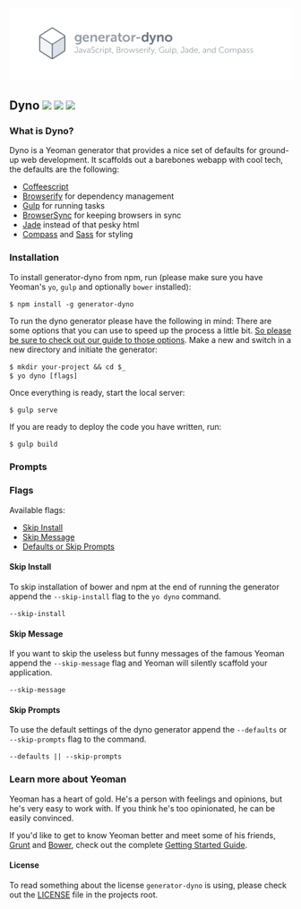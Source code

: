 <p align="center">
  <img src="https://raw.githubusercontent.com/jhendley25/generator-dyno/master/app/templates/dyno-logo.png" alt="generator-dyno"/>
</p>

## Dyno [![](https://img.shields.io/npm/v/generator-dyno.svg)](https://www.npmjs.com/package/generator-dyno) [![](https://img.shields.io/npm/dm/generator-dyno.svg)](https://www.npmjs.com/package/generator-dyno) [![](https://img.shields.io/david/jhendley25/generator-dyno.svg)](https://david-dm.org/jhendley25/generator-dyno)

### What is Dyno?

Dyno is a Yeoman generator that provides a nice set of defaults for ground-up web development. It scaffolds out a barebones webapp with cool tech, the defaults are the following:
- [Coffeescript](http://coffeescript.org/)
- [Browserify](http://browserify.org/) for dependency management
- [Gulp](http://gulpjs.com/) for running tasks
- [BrowserSync](http://browsersync.io/) for keeping browsers in sync
- [Jade](http://jade-lang.com/) instead of that pesky html
- [Compass](http://compass-style.org/) and [Sass](http://sass-lang.com/) for styling


### Installation

To install generator-dyno from npm, run (please make sure you have Yeoman's `yo`, `gulp` and optionally `bower` installed):

```
$ npm install -g generator-dyno
```

To run the dyno generator please have the following in mind: There are some options that you can use to speed up the process a little bit. [So please be sure to check out our guide to those options](#flags).
Make a new and switch in a new directory and initiate the generator:

```
$ mkdir your-project && cd $_
$ yo dyno [flags]
```

Once everything is ready, start the local server:

```
$ gulp serve
```

If you are ready to deploy the code you have written, run:

```
$ gulp build
```

### Prompts

### Flags

Available flags:
- [Skip Install](#skip-install)
- [Skip Message](#skip-message)
- [Defaults or Skip Prompts](#skip-prompts)

#### Skip Install

To skip installation of bower and npm at the end of running the generator append the `--skip-install` flag to the `yo dyno` command.

```
--skip-install
```

#### Skip Message

If you want to skip the useless but funny messages of the famous Yeoman append the `--skip-message` flag and Yeoman will silently scaffold your application.

```
--skip-message
```

#### Skip Prompts

To use the default settings of the dyno generator append the `--defaults` or `--skip-prompts` flag to the command.

```
--defaults || --skip-prompts
```


### Learn more about Yeoman

Yeoman has a heart of gold. He's a person with feelings and opinions, but he's very easy to work with. If you think he's too opinionated, he can be easily convinced.

If you'd like to get to know Yeoman better and meet some of his friends, [Grunt](http://gruntjs.com) and [Bower](http://bower.io), check out the complete [Getting Started Guide](https://github.com/yeoman/yeoman/wiki/Getting-Started).


#### License

To read something about the license `generator-dyno` is using, please check out the [LICENSE](LICENSE) file in the projects root.
